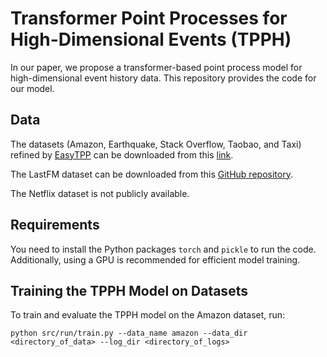 # Transformer Point Processes for High-Dimensional Events (TPPH)

In our paper, we propose a transformer-based point process model for high-dimensional event history data.
This repository provides the code for our model.

## Data
The datasets (Amazon, Earthquake, Stack Overflow, Taobao, and Taxi) refined by [EasyTPP](https://arxiv.org/abs/2307.08097) can be downloaded from this [link](https://drive.google.com/drive/folders/1f8k82-NL6KFKuNMsUwozmbzDSFycYvz7).

The LastFM dataset can be downloaded from this [GitHub repository](https://github.com/shchur/ifl-tpp).

The Netflix dataset is not publicly available.

## Requirements
You need to install the Python packages `torch` and `pickle` to run the code. Additionally, using a GPU is recommended for efficient model training.

## Training the TPPH Model on Datasets
To train and evaluate the TPPH model on the Amazon dataset, run:

    python src/run/train.py --data_name amazon --data_dir <directory_of_data> --log_dir <directory_of_logs>